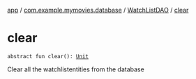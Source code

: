[app](../../index.md) / [com.example.mymovies.database](../index.md) / [WatchListDAO](index.md) / [clear](./clear.md)

# clear

`abstract fun clear(): `[`Unit`](https://kotlinlang.org/api/latest/jvm/stdlib/kotlin/-unit/index.html)

Clear all the watchlistentities from the database


